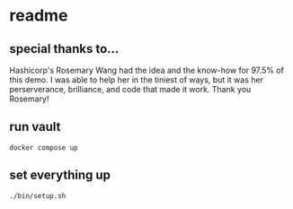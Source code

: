 # readme

## special thanks to...
Hashicorp's Rosemary Wang had the idea and the know-how for 97.5% of this demo. I was able to help her in the tiniest of ways, but it was her perserverance, brilliance, and code that made it work. Thank you Rosemary!

## run vault
`docker compose up`

## set everything up 
`./bin/setup.sh`


 
